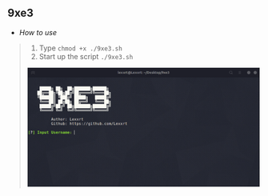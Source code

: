 <h2><strong>9xe3</strong></h2>

- *How to use*

>1.  Type `chmod +x ./9xe3.sh`
>2.  Start up the script `./9xe3.sh` 
>
>  <img src="Pic.png">

